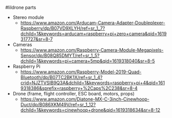 #lildrone parts

- Stereo module
  -  https://www.amazon.com/Arducam-Camera-Adapter-Doubleplexer-Raspberry/dp/B07VD9XLYH/ref=sr_1_7?dchild=1&keywords=arducam+raspberry+pi+zero+camera&qid=1619317727&sr=8-7
- Cameras
  - https://www.amazon.com/Raspberry-Camera-Module-Megapixels-Sensor/dp/B08Q85DMYT/ref=sr_1_5?dchild=1&keywords=pi+camera+5mp&qid=1619318040&sr=8-5
- Raspberry Pi
  - https://www.amazon.com/Raspberry-Model-2019-Quad-Bluetooth/dp/B07TC2BK1X/ref=sr_1_4?crid=NJZTVSIB9Q3A&dchild=1&keywords=raspberry+pi+4&qid=1619318386&sprefix=raspberry+%2Caps%2C238&sr=8-4
- Drone (frame, flight controller, ESC board, motors, props)
  - https://www.amazon.com/Diatone-MX-C-3inch-Cinewhoop-Duct/dp/B086XKM49V/ref=sr_1_12?dchild=1&keywords=cinewhoop+drone&qid=1619318634&sr=8-12